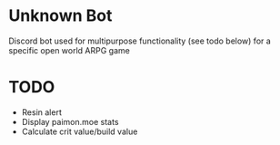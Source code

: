# Unknown Bot
Discord bot used for multipurpose functionality (see todo below) for a specific open world ARPG game

# TODO

- Resin alert
- Display paimon.moe stats
- Calculate crit value/build value
